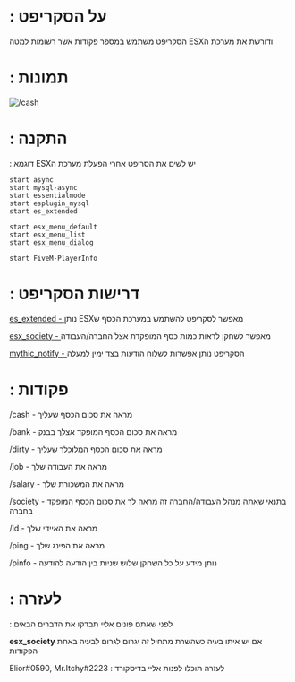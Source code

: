 # : על הסקריפט 

הסקריפט משתמש במספר פקודות אשר רשומות למטה
ESXודורשת את מערכת ה

# : תמונות

![/cash](https://i.ibb.co/Yc8fYwL/Capture.png) 

# : התקנה

 : דוגמא ESXיש לשים את הסריפט אחרי הפעלת מערכת ה

```
start async
start mysql-async
start essentialmode
start esplugin_mysql
start es_extended

start esx_menu_default
start esx_menu_list
start esx_menu_dialog

start FiveM-PlayerInfo
```

# : דרישות הסקריפט

[es_extended - ](https://github.com/esx-framework/es_extended) נותן ESXמאפשר לסקריפט להשתמש במערכת הכסף ש

[esx_society - ](https://github.com/esx-framework/esx_society) מאפשר לשחקן לראות כמות כסף המופקדת אצל החברה/העבודה

[mythic_notify - ](https://github.com/JayMontana36/mythic_notify) הסקריפט נותן אפשרות לשלוח הודעות בצד ימין למעלה

# : פקודות

/cash - מראה את סכום הכסף שעליך

/bank - מראה את סכום הכסף המופקד אצלך בבנק

/dirty - מראה את סכום הכסף המלוכלך שעליך

/job - מראה את העבודה שלך

/salary - מראה את המשכורת שלך

/society - בתנאי שאתה מנהל העבודה/החברה זה מראה לך את סכום הכסף המופקד בחברה

/id - מראה את האיידי שלך

/ping - מראה את הפינג שלך
            
/pinfo - נותן מידע על כל השחקן שלוש שניות בין הודעה להודעה 

# : לעזרה

: לפני שאתם פונים אליי תבדקו את הדברים הבאים

**esx_society** אם יש איתו בעיה כשהשרת מתחיל זה יגרום לגרום לבעיה באחת הפקודות

Elior#0590, Mr.Itchy#2223  : לעזרה תוכלו לפנות אליי בדיסקורד
